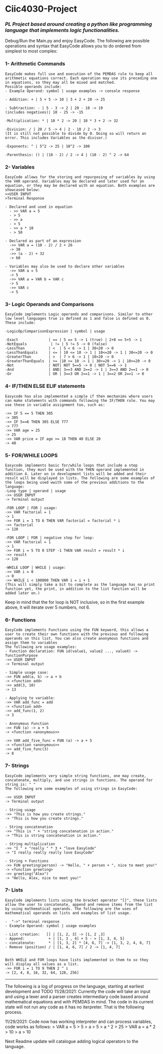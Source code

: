 # Ciic4030-Project
### *PL Project based around creating a python like programming language that implements logic functionalities.*

Debug/Run the Main.py and enjoy EasyCode. The following are possible operations and syntax that EasyCode allows you to do ordered from simplest to most complex:

### 1- **Arithmetic Commands**
    EasyCode makes full use and execution of the PEMDAS rule to keep all arithmetic equations correct. Each operation may use its preceding one in equations, so they may all be mixed and matched.
    Possible operands include:
    - Example Operand: symbol | usage examples -> console response
  
    - Addition: + | 5 + 5 -> 10 | 3 + 2 + 20 -> 25
  
    - Subtraction: - | 5 - 3 -> 2 | 20 - 10 -> 19
    (includes negatives)| 10 - 25 -> -15

    -Multiplication: * | 10 * 2 -> 20 | 10 * 3 + 2 -> 32

    -Division: / | 20 / 5 -> 4 | 2 - 10 / 2 -> 3
    (It is still not possible to divide by 0. Doing so will return an error. This includes Variables as the divisor.)

    -Exponents: ^ | 5^2 -> 25 | 10^2 -> 100

    -Parenthesis: () | (10 - 2) / 2 -> 4 | (10 - 2) ^ 2 -> 64



### 2- **Variables**
    EasyCode allows for the storing and repurposing of variables by using the VAR operand. Variables may be declared and later used for an equation, or they may be declared with an equation. Both examples are showcased below:
    >>USER INPUT
    >Terminal Response

    - Declared and used in equation
      - >> VAR a = 5
      - > 5
      - >> a
      - > 5
      - >> a * 10
      - > 50

    - Declared as part of an expression 
      ->> VAR a = (10 - 2) / 2 + 26
      -> 30
      ->> (a - 2) + 32
      -> 60

    - Variables may also be used to declare other variables
      ->> VAR a = 5
      -> 5
      ->> VAR a = VAR b = VAR c
      -> 5
      ->> VAR c
      -> 5


### 3- **Logic Operands and Comparisons**
    EasyCode implements Logic operands and comparisons. Similar to other low level languages true is defined as 1 and false is defined as 0. These include:

    -LogicOp/ComparisonExpression | symbol | usage

    -Exact              | == | 5 == 5 -> 1 (true) | 2+8 == 5+5 -> 1
    -NotEquals           | != | 5 != 5 -> 0 (false)
    -LessThan           | <  | 5 < 6 -> 1 | 30<20 -> 0
    -LessThanEquals     | <= | 10 <= 10 -> 1 | 10<=20 -> 1 | 30<=20 -> 0
    -GreaterThan        | >  | 7 > 6 -> 1 | 10>20 -> 0
    -GreaterThanEquals  | >= |10 >= 10 -> 1 | 30>=20 -> 1 | 10>=20 -> 0
    -Not                | NOT| NOT 5==5 -> 0 | NOT 5==6 -> 1
    -And                | AND| 3==3 AND 2==2 -> 1 | 3==3 AND 2==1 -> 0
    -Or                 | OR | 3==3 OR 2==1 -> 1 | 3==2 OR 2==1 -> 0


### 4- **IF/THEN ELSE ELIF statements**
    Easycode has also implemented a simple if then mechanims where users can make statements with commands following the IF/THEN rule. You may use these in variable assignment too, such as:
    
    ->> IF 5 == 5 THEN 305
    -> 305
    ->> IF 5==6 THEN 305 ELSE 777
    -> 777
    ->> VAR age = 25
    -> 25
    ->> VAR price = IF age >= 18 THEN 40 ELSE 20
    -> 40


### 5- **FOR/WHILE LOOPS**
    Easycode implements basic for/while loops that include a step function, they must be used with the THEN operand implemented in addition 4. Later on in development lists will be added and their result will be displayed in lists. The following are some examples of the loops being used wwith some of the previous additions to the language:
    -Loop type | operand | usage
    ->> USER INPUT
    -> Terminal output

    -FOR LOOP | FOR | usage:
    ->> VAR factorial = 1
    -> 1
    ->> FOR i = 1 TO 6 THEN VAR factorial = factorial * i
    ->> factorial
    -> 120

    -FOR LOOP | FOR | negative step for loop:
    ->> VAR factorial = 1
    -> 1
    ->> FOR i = 5 TO 0 STEP -1 THEN VAR result = result * i
    ->> result
    -> 120

    -WHILE LOOP | WHILE | usage:
    ->> VAR i = 0
    -> 0
    ->> WHILE i < 100000 THEN VAR i = i + 1
    (This will simply take a bit to complete as the language has no print function yet, the print, in addition to the list function will be added later on.)

Keep in mind that the for loop is NOT inclusive, so in the first example above, it will iterate over 5 numbers, not 6.


### 6- **Functions**
    EasyCode implements Functions using the FUN keyword, this allows a user to create their own functions with the previous and following operands on this list. You can also create anonymous functions and assign them to variables 
    The following are usage examples:
    - Function declaration: FUN id(value1, value2 ..., valueX) -> functionPurpose
    ->> USER INPUT
    -> Terminal output

    - Simple usage case:
    ->> FUN add(a, b) -> a + b
    -> <function add>
    ->> add(3, 10)
    -> 13

    - Applying to variable:
    ->> VAR add_func = add
    -> <function add>
    ->> add_func(1, 2) 
    -> 3

    - Anonymous Function
    ->> FUN (a) -> a + 5
    -> <function <anonymous>>

    ->> VAR add_five_func = FUN (a) -> a + 5
    -> <function <anonymous>>
    ->> add_five_func(3) 
    -> 8

### 7- **Strings**
    EasyCode implements very simple string functions, one may create, concatenate, multiply, and use strings in functions. The operand for string is: " " 
    The following are some examples of using strings in EasyCode:

    ->> USER INPUT
    -> Terminal output

    - String usage
    ->> "This is how you create strings."
    -> "This is how you create strings."

    - String concatenation
    ->> "This is " + "string concatenation in action."
    -> "This is string concatenation in action."

    - String multiplication
    ->> "I " + "really " * 3 + "love EasyCode"
    -> "I really really really love EasyCode"

    - String + Functions
    ->> FUN greeting(person) -> "Hello, " + person + ", nice to meet you!"
    -> <function greeting>
    ->> greeting("Alex")
    -> "Hello, Alex, nice to meet you!"

### 7- **Lists**
    EasyCode implements lists using the bracket operator "[]", these lists allow the user to concatenate, append and remove items from the list by using mathematical operands. The following are the uses of mathematical operands on lists and examples of list usage.

    -  "->" terminal response
    - Example Operand: symbol | usage examples
  
    - List creation:   [] | [1, 2, 3] -> [1, 2 ,3]
    - Append:           + | [1, 3 , 4] + 5 - > [1, 3, 4, 5]
    - concatenate:      * | [1, 3, 2] * [4, 6, 7] -> [1, 3, 2, 4, 6, 7]
    - Remove (position) / | [1, 4, 6, 7] / 2 -> [1, 4, 7]

    
    Both WHILE and FOR loops have lists implemented in them to so they will display all values as a list.
    ->> FOR i = 1 TO 9 THEN 2 ^ i
    -> [2, 4, 8, 16, 32, 64, 128, 256]






___

The following is a log of progress on the language, starting at earliest development and
TODO 
11/28/2021:
Currently the code will take an input and using a lexer and a parser creates intermediary code based around mathematical equations and with PEMDAS in mind.
The code in its current state will not run any code as it has no iterpreter. That is the following process. 

11/29/2021:
    Code now has working interpreter and can process variables, code works as follows:
    > VAR a = 5
    > 5
    > a
    > 5
    > a ^ 2
    > 25 
    > VAR a = a * 2
    > 10
    > a 
    > 10

Next Readme update will catalogue adding logical operators to the language.
